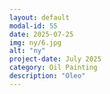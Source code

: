 ```yaml
---
layout: default
modal-id: 55
date: 2025-07-25
img: ny/6.jpg
alt: "ny"
project-date: July 2025
category: Oil Painting
description: "Oleo"
---
```

